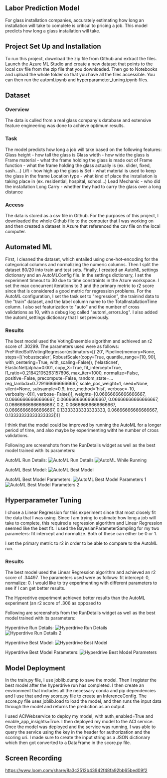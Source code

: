 ## Labor Prediction Model

For glass installation companies, accurately estimating how long an installation will take to complete is critical to pricing a job. This model predicts how long a glass installation will take.

## Project Set Up and Installation
To run this project, download the zip file from Github and extract the files. Launch the Azure ML Studio and create a new dataset that points to the local csv file from the zip file that you downloaded. Then go to Notebooks and upload the whole folder so that you have all the files accessible. You can then run the automl.ipynb and hyperparameter_tuning.ipynb files.

## Dataset

### Overview
The data is culled from a real glass company's database and extensive feature engineering was done to achieve optimum results. 

### Task
The model predicts how long a job will take based on the following features:
Glass height - how tall the glass is
Glass width - how wide the glass is
Frame material - what the frame holding the glass is made out of
Frame function - what the frame holding the glass actually is (ex. slider, fixed, sash....)
Lift - how high up the glass is
Set - what material is used to keep the glass in the frame
Location type - what kind of place the installation is taking place in (ex. residential, hospital, school...)
Lead Mechanic - who did the installation
Long Carry - whether they had to carry the glass over a long distance

### Access
The data is stored as a csv file in Github. For the purposes of this project, I downloaded the whole Github file to the computer that I was working on and then created a dataset in Azure that referenced the csv file on the local computer.

## Automated ML
First, I cleaned the dataset, which entailed using one-hot-encoding for the categorical columns and normalizing the numeric columns. Then I split the dataset 80/20 into train and test sets. Finally, I created an AutoML settings dictionary and an AutoMLConfig file. In the settings dictionary, I set the experiment timeout to 30 due to time constraints in the Azure workspace. I set the max concurrent iterations to 3 and the primary metric to r2 score since that is considered a good metric for regression problems. For the AutoML configuration, I set the task set to "regression", the trainind data to the "train" dataset, and the label column name to the TotalInstallationTime column. I also set featurization to "auto" and the number of cross validations as 10, with a debug log called "automl_errors.log". I also added the automl_settings dictionary that I set previously. 

### Results
The best model used the VotingEnsemble algorithm and achieved an r2 score of .30299. The parameters used were as follows:
PreFittedSoftVotingRegressor(estimators=[('20', Pipeline(memory=None, steps=[('robustscaler', RobustScaler(copy=True, quantile_range=[10, 90], with_centering=True, with_scaling=False)), ('elasticnet', ElasticNet(alpha=0.001, copy_X=True, fit_intercept=True, l1_ratio=0.21842105263157896, max_iter=1000, normalize=False, positive=False, precompute=False, random_state=... reg_lambda=0.7291666666666667, scale_pos_weight=1, seed=None, silent=None, subsample=0.9, tree_method='hist', verbose=-10, verbosity=0))], verbose=False))], weights=[0.06666666666666667, 0.06666666666666667, 0.06666666666666667, 0.06666666666666667, 0.06666666666666667, 0.2, 0.06666666666666667, 0.06666666666666667, 0.13333333333333333, 0.06666666666666667, 0.13333333333333333]))]

I think that the model could be improved by running the AutoML for a longer period of time, and also maybe by experimenting witht he number of cross validations.

Following are screenshots from the RunDetails widget as well as the best model trained with its parameters:

AutoML Run Details:
![AutoML Run Details](https://github.com/SLane35/nd00333-capstone/blob/master/starter_file/AutoML%20Run%20Details.png)
![AutoML While Running](https://github.com/SLane35/nd00333-capstone/blob/master/starter_file/AutoML%20While%20Running.png)

AutoML Best Model:
![AutoML Best Model](https://github.com/SLane35/nd00333-capstone/blob/master/starter_file/AutoML%20Best%20Model.png)

AutoML Best Model Parameters:
![AutoML Best Model Parameters 1](https://github.com/SLane35/nd00333-capstone/blob/master/starter_file/AutoML%20Parameters1.png)
![AutoML Best Model Parameters 2](https://github.com/SLane35/nd00333-capstone/blob/master/starter_file/AutoML%20Parameters2.png)

## Hyperparameter Tuning
I chose a Linear Regression for this experiment since that most closely fit the data that I was using. Since I am trying to estimate how long a job will take to complete, this required a regression algorithm and Linear Regression seemed like the best fit. I used the BayesianParameterSampling for my two parameters: fit intercept and normalize. Both of these can either be 0 or 1. 

I set the primary metric to r2 in order to be able to compare to the AutoML run.

### Results
The best model used the Linear Regression algorithm and achieved an r2 score of .34497. The parameters used were as follows: fit intercept: 0, normalize: 0. I would like to try experimenting with different parameters to see if I can get better results. 

The Hypredrive experiment achieved better results than the AutoML experiment (an r2 score of .306 as opposed to 

Following are screenshots from the RunDetails widget as well as the best model trained with its parameters:

Hyperdrive Run Details:
![Hyperdrive Run Details](https://github.com/SLane35/nd00333-capstone/blob/master/starter_file/Hyperdrive%20Run%20Details.png)
![Hyperdrive Run Details 2](https://github.com/SLane35/nd00333-capstone/blob/master/starter_file/Hyperdrive%20Run%20Details%202.png)

Hyperdrive Best Model:
![Hyperdrive Best Model](https://github.com/SLane35/nd00333-capstone/blob/master/starter_file/Hyperdrive%20Best%20Run.png)

Hyperdrive Best Model Parameters:
![Hyperdrive Best Model Parameters](https://github.com/SLane35/nd00333-capstone/blob/master/starter_file/Hyperdrive%20Best%20Model%20Parameters.png)

## Model Deployment
In the train.py file, I use joblib.dump to save the model. Then I register the best model after the hyperdrive run has completed. I then create an environment that includes all the necessary conda and pip dependencies and I use that and my score.py file to create an InferenceConfig. The score.py file uses joblib.load to load the model, and then runs the input data through the model and returns the prediction as an output. 

I used ACIWebservice to deploy my model, with auth_enabled=True and enable_app_insights=True. I then deployed my model to the ACI service. Once the model was deployed and the service was running, I was able to query the service using the key in the header for authorization and the scoring uri. I made sure to create the input string as a JSON dictionary which then got converted to a DataFrame in the score.py file. 

## Screen Recording
https://www.loom.com/share/8a3c2512b43942f48fa92bb65bed09f2

